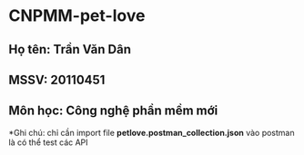 # CNPMM-pet-love
## Họ tên: Trần Văn Dân
## MSSV: 20110451
## Môn học: Công nghệ phần mềm mới
*Ghi chú: chỉ cần import file **petlove.postman_collection.json** vào postman là có thể test các API
